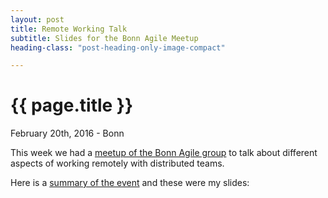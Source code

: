 ```yaml
---
layout: post
title: Remote Working Talk
subtitle: Slides for the Bonn Agile Meetup
heading-class: "post-heading-only-image-compact"

---
```


{{ page.title }}
================

<p class="meta">February 20th, 2016 - Bonn</p>

This week we had a <a href="http://www.meetup.com/Bonn-Agile/">meetup of the Bonn Agile group</a> to talk about different aspects of working remotely with distributed teams.

Here is a <a href="http://blog.bonnagile.de/2016/02/bonn-agile-meetup-february-2016.html">summary of the event</a> and these were my slides:

<script async class="speakerdeck-embed" data-id="c566f845cc6644f08b163baa03f720e2" data-ratio="1.33333333333333" src="//speakerdeck.com/assets/embed.js"></script>
